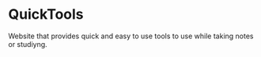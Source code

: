 # QuickTools
Website that provides quick and easy to use tools to use while taking notes or studiyng.
